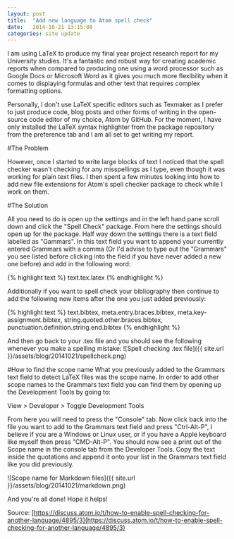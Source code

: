 ```yaml
---
layout: post
title:  "Add new language to Atom spell check"
date:   2014-10-21 13:15:00
categories: site update
---
```

I am using LaTeX to produce my final year project research report for my University studies. It's a fantastic and robust way for creating academic reports when compared to producing one using a word processor such as Google Docs or Microsoft Word as it gives you much more flexibility when it comes to displaying formulas and other text that requires complex formatting options.

Personally, I don't use LaTeX specific editors such as Texmaker as I prefer to just produce code, blog posts and other forms of writing in the open-source code editor of my choice, Atom by GitHub. For the moment, I have only installed the LaTeX syntax highlighter from the package repository from the preference tab and I am all set to get writing my report.

#The Problem

However, once I started to write large blocks of text I noticed that the spell checker wasn't checking for any misspellings as I type, even though it was working for plain text files. I then spent a few minutes looking into how to add new file extensions for Atom's spell checker package to check while I work on them.

#The Solution

All you need to do is open up the settings and in the left hand pane scroll down and click the "Spell Check" package. From here the settings should open up for the package. Half way down the settings there is a text field labelled as "Gammars". In this text field you want to append your currently entered Grammars with a comma (Or I'd advise to type out the "Grammars" you see listed before clicking into the field if you have never added a new one before) and add in the following word:

{% highlight text %}
  text.tex.latex
{% endhighlight %}

Additionally if you want to spell check your bibliography then continue to add the following new items after the one you just added previously:

{% highlight text %}
  text.bibtex, meta.entry.braces.bibtex, meta.key-assignment.bibtex, string.quoted.other.braces.bibtex, punctuation.definition.string.end.bibtex
{% endhighlight %}

And then go back to your .tex file and you should see the following whenever you make a spelling mistake:
![Spell checking .tex file]({{ site.url }}/assets/blog/20141021/spellcheck.png)

#How to find the scope name
What you previously added to the Grammars text field to detect LaTeX files was the scope name. In order to add other scope names to the Grammars text field you can find them by opening up the Development Tools by going to:

View > Developer > Toggle Development Tools

From here you will need to press the "Console" tab. Now click back into the file you want to add to the Grammars text field and press "Ctrl-Alt-P", I believe if you are a Windows or Linux user, or if you have a Apple keyboard like myself then press "CMD-Alt-P". You should now see a print out of the Scope name in the console tab from the Developer Tools. Copy the text inside the quotations and append it onto your list in the Grammars text field like you did previously.

![Scope name for Markdown files]({{ site.url }}/assets/blog/20141021/markdown.png)

And you're all done! Hope it helps!

Source: [https://discuss.atom.io/t/how-to-enable-spell-checking-for-another-language/4895/3](https://discuss.atom.io/t/how-to-enable-spell-checking-for-another-language/4895/3)

